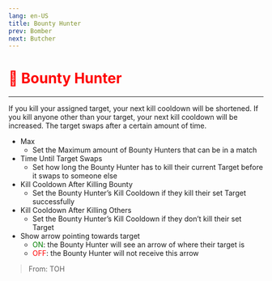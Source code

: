 ```yaml
---
lang: en-US
title: Bounty Hunter
prev: Bomber
next: Butcher
---
```


# <font color=red>🎯 <b>Bounty Hunter</b></font> <Badge text="Killing" type="tip" vertical="middle"/>
---

If you kill your assigned target, your next kill cooldown will be shortened. If you kill anyone other than your target, your next kill cooldown will be increased. The target swaps after a certain amount of time.
* Max
  * Set the Maximum amount of Bounty Hunters that can be in a match
* Time Until Target Swaps
  * Set how long the Bounty Hunter has to kill their current Target before it swaps to someone else
* Kill Cooldown After Killing Bounty
  * Set the Bounty Hunter’s Kill Cooldown if they kill their set Target successfully
* Kill Cooldown After Killing Others
  * Set the Bounty Hunter’s Kill Cooldown if they don’t kill their set Target
* Show arrow pointing towards target
  * <font color=green>ON</font>: the Bounty Hunter will see an arrow of where their target is
  * <font color=red>OFF</font>: the Bounty Hunter will not receive this arrow

> From: TOH